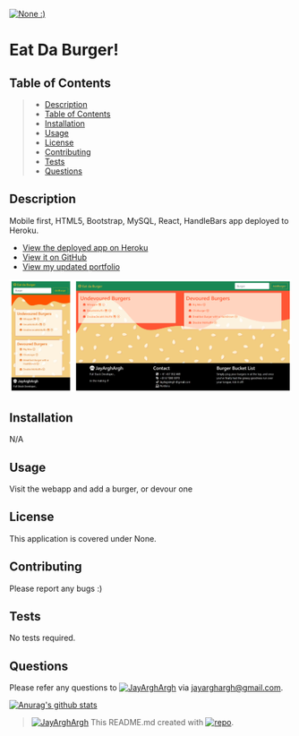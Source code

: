 [![None :)](https://img.shields.io/badge/License-None-&#58&#41-yellow)](https://img.shields.io/badge/License-&#58&#41-yellow)
# Eat Da Burger!
## Table of Contents
> - [Description](#Description)
> - [Table of Contents](#Table-of-Contents)
> - [Installation](#Installation)
> - [Usage](#Usage)
> - [License](#License)
> - [Contributing](#Contributing)
> - [Tests](#Tests)
> - [Questions](#Questions)

## Description
Mobile first, HTML5, Bootstrap, MySQL, React, HandleBars app deployed to Heroku.

* [View the deployed app on Heroku](https://polar-castle-27980.herokuapp.com/)
* [View it on GitHub](https://github.com/JayArghArgh/eat-da-burger)
* [View my updated portfolio](http://jayarghargh.com)

![screenshot](./public/assets/img/screenshot_combined.png)

## Installation
N/A
## Usage
Visit the webapp and add a burger, or devour one
## License
This application is covered under None.
## Contributing
Please report any bugs :)
## Tests
No tests required.
## Questions
Please refer any questions to [![JayArghArgh](https://img.shields.io/badge/Dev-JayArghArgh-yellow)](https://github.com/JayArghArgh) via jayarghargh@gmail.com.

[![Anurag's github stats](https://github-readme-stats.vercel.app/api?username=JayArghArgh&theme=solarized-light)](https://github.com/JayArghArgh/github-readme-stats)


> [![JayArghArgh](https://img.shields.io/badge/Dev-JayArghArgh-yellow)](https://github.com/JayArghArgh) This README.md created with [![repo](https://img.shields.io/badge/Git-ProReadMe-green)](https://github.com/JayArghArgh/pro-readme-generator).

